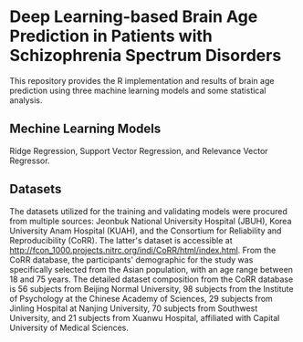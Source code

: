 # Deep Learning-based Brain Age Prediction in Patients with Schizophrenia Spectrum Disorders
This repository provides the R implementation and results of brain age prediction using three machine learning models and some statistical analysis.
## Mechine Learning Models
Ridge Regression, Support Vector Regression, and Relevance Vector Regressor.
## Datasets
The datasets utilized for the training and validating models were procured from multiple sources: Jeonbuk National University Hospital (JBUH), Korea University Anam Hospital (KUAH), and the Consortium for Reliability and Reproducibility (CoRR). The latter's dataset is accessible at http://fcon_1000.projects.nitrc.org/indi/CoRR/html/index.html.
From the CoRR database, the participants' demographic for the study was specifically selected from the Asian population, with an age range between 18 and 75 years. The detailed dataset composition from the CoRR database is 56 subjects from Beijing Normal University, 98 subjects from the Institute of Psychology at the Chinese Academy of Sciences, 29 subjects from Jinling Hospital at Nanjing University, 70 subjects from Southwest University, and 21 subjects from Xuanwu Hospital, affiliated with Capital University of Medical Sciences.
